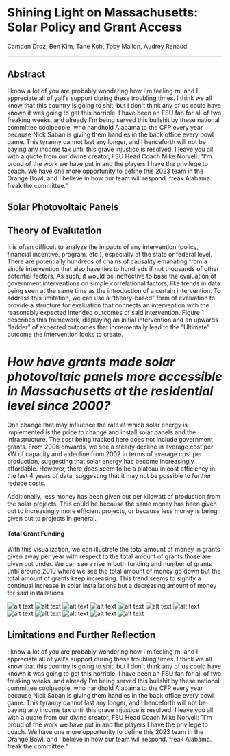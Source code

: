 # Shining Light on Massachusetts: Solar Policy and Grant Access

Camden Droz, Ben Kim, Tane Koh, Toby Mallon, Audrey Renaud

------------------------------------------------------------------------

## Abstract

<div>

I know a lot of you are probably wondering how I'm feeling rn, and I appreciate all of yall's support during these troubling times. I think we all know that this country is going to shit, but I don't think any of us could have known it was going to get this horrible. I have been an FSU fan for all of two freaking weeks, and already I'm being served this bullshit by these national committee coolpeople, who handhold Alabama to the CFP every year because Nick Saban is giving them handies in the back office every bowl game. This tyranny cannot last any longer, and I henceforth will not be paying any income tax until this grave injustice is resolved. I leave you all with a quote from our divine creator, FSU Head Coach Mike Norvell: "I'm proud of the work we have put in and the players I have the privilege to coach. We have one more opportunity to define this 2023 team in the Orange Bowl, and I believe in how our team will respond. freak Alabama. freak the committee."

</div>

## Solar Photovoltaic Panels

## Theory of Evalutation

It is often difficult to analyze the impacts of any intervention (policy, financial incentive, program, etc.), especially at the state or federal level. There are potentially hundreds of chains of causality emanating from a single intervention that also have ties to hundreds if not thousands of other potential factors. As such, it would be ineffective to base the evaluation of government interventions on simple correlational factors, like trends in data being seen at the same time as the introduction of a certain intervention. To address this limitation, we can use a “theory-based” form of evaluation to provide a structure for evaluation that connects an intervention with the reasonably expected intended outcomes of said intervention. Figure 1 describes this framework, displaying an initial intervention and an upwards “ladder” of expected outcomes that incrementally lead to the “Ultimate” outcome the intervention looks to create.

# ***How have grants made solar photovoltaic panels more accessible in Massachusetts at the residential level since 2000?***

One change that may influence the rate at which solar energy is implemented is the price to change and install solar panels and the infrastructure. The cost being tracked here does not include government grants. From 2006 onwards, we see a steady decline in average cost per kW of capacity and a decline from 2002 in terms of average cost per production, suggesting that solar energy has become increasingly affordable. However, there does seem to be a plateau in cost efficiency in the last 4 years of data, suggesting that it may not be possible to further reduce costs.

Additionally, less money has been given out per kilowatt of production from the solar projects. This could be because the same money has been given out to increasingly more efficient projects, or because less money is being given out to projects in general.

#### Total Grant Funding

With this visualization, we can illustrate the total amount of money in grants given away per year with respect to the total amount of grants those are given out under. We can see a rise in both funding and number of grants until around 2010 where we see the total amount of money go down but the total amount of grants keep increasing. This trend seems to signify a continual increase in solar installations but a decreasing amount of money for said installations

![alt text](assets/01-cost-per-production-v-year.png) ![alt text](assets/02-cost-per-kw-v-year.png) ![alt text](assets/03-%20solar-installations-choro.png) ![alt text](assets/04-grant-per-kw-v-year.png) ![alt text](assets/05-grant-awarding-choro.png) ![alt text](assets/06-grants-awarded-v-year.png) ![alt text](assets/07-model-grant-v-prod.png) ![alt text](assets/08-model-grant-v-population.png) ![alt text](assets/09-year-of-installation-choro.png) ![alt text](assets/10-cost-facility-type.png) ![alt text](assets/11-grant-facility-type.png) ![alt text](assets/12-grants-bar.png)

## Limitations and Further Reflection

I know a lot of you are probably wondering how I'm feeling rn, and I appreciate all of yall's support during these troubling times. I think we all know that this country is going to shit, but I don't think any of us could have known it was going to get this horrible. I have been an FSU fan for all of two freaking weeks, and already I'm being served this bullshit by these national committee coolpeople, who handhold Alabama to the CFP every year because Nick Saban is giving them handies in the back office every bowl game. This tyranny cannot last any longer, and I henceforth will not be paying any income tax until this grave injustice is resolved. I leave you all with a quote from our divine creator, FSU Head Coach Mike Norvell: "I'm proud of the work we have put in and the players I have the privilege to coach. We have one more opportunity to define this 2023 team in the Orange Bowl, and I believe in how our team will respond. freak Alabama. freak the committee."